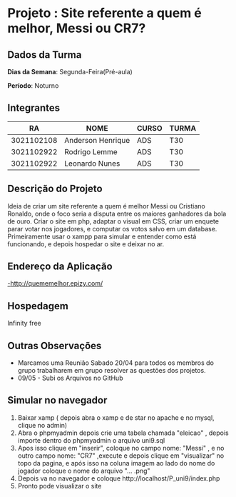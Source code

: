 # Projeto : Site referente a quem é melhor, Messi ou CR7?

## Dados da Turma

**Dias da Semana**: Segunda-Feira(Pré-aula)

**Período**: Noturno 


## Integrantes

|     RA     |        NOME       | CURSO |  TURMA |   
|------------|-------------------|-------|--------|
| 3021102108 | Anderson Henrique |  ADS  |  T30   |
| 3021102922 | Rodrigo Lemme     |  ADS  |  T30   |
| 3021102922 | Leonardo Nunes    |  ADS  |  T30   |



## Descrição do Projeto

Ideia de criar um site referente a quem é melhor Messi ou Cristiano Ronaldo, onde o foco seria a disputa entre os maiores ganhadores da bola de ouro.
Criar o site em php, adaptar o visual em CSS, criar um enquete parar votar nos jogadores, e computar os votos salvo em um database.
Primeiramente usar o xampp para simular e entender como está funcionando, e depois hospedar o site e deixar no ar.

## Endereço da Aplicação

[-](http://quememelhor.epizy.com/)http://quememelhor.epizy.com/


## Hospedagem

Infinity free

## Outras Observações

- Marcamos uma Reunião Sabado 20/04 para todos os membros do grupo trabalharem em grupo resolver as questões dos projetos.
- 09/05 - Subi os Arquivos no GitHub


## Simular no navegador

1) Baixar xamp ( depois abra o xamp e de star no apache e no mysql, clique no admin)
2) Abra o phpmyadmin depois crie uma tabela chamada "eleicao" , depois importe dentro do phpmyadmin o arquivo uni9.sql
3) Apos isso clique em "inserir", coloque no campo nome: "Messi" , e no outro campo nome: "CR7" ,execute e depois clique em "visualizar" no topo da pagina, e após isso na coluna imagem ao lado do nome do jogador coloque o nome do arquivo "... .png"
4) Depois va no navegador e coloque http://localhost/P_uni9/index.php 
5) Pronto pode visualizar o site
